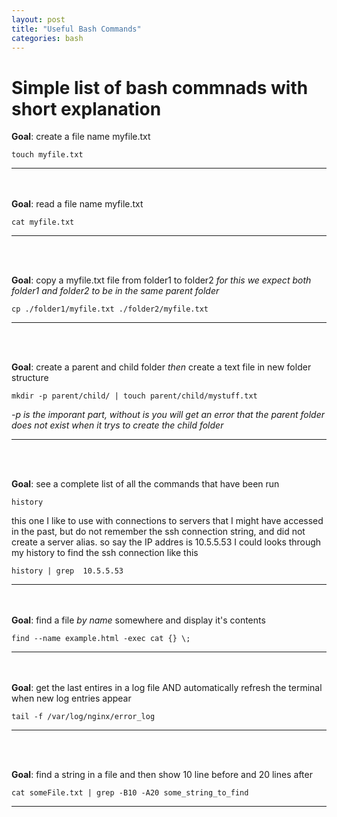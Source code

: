 ```yaml
---
layout: post
title: "Useful Bash Commands"
categories: bash
---
```


# Simple list of bash commnads with short explanation


__Goal__: create a file name myfile.txt

```
touch myfile.txt
```
------
<br><br>
__Goal__: read a file name myfile.txt

```
cat myfile.txt
```
------
<br><br>

__Goal__: copy a myfile.txt file from folder1 to folder2 *for this we expect both folder1 and folder2 to be in the same parent folder*
```
cp ./folder1/myfile.txt ./folder2/myfile.txt
```
------
<br><br>

__Goal__: create a parent and child folder *then* create a text file in new folder structure 

```
mkdir -p parent/child/ | touch parent/child/mystuff.txt
``` 

*-p is the imporant part, without is you will get an error that the parent folder does not exist when it trys to create the child folder*

------
<br><br>
 
__Goal__: see a complete list of all the commands that have been run

```
history
```  

this one I like to use with connections to servers that I might have accessed in the past, but do not remember the ssh connection 
string, and did not create a server alias. so say the IP addres is 10.5.5.53 I could looks through my history to find the ssh connection like this 
```
history | grep  10.5.5.53
```
------
<br><br>
__Goal__: find a file _by name_ somewhere and display it's contents 

```
find --name example.html -exec cat {} \;
```
------
<br><br>
__Goal__: get the last entires in a log file AND automatically refresh the terminal 
when new log entries appear

```
tail -f /var/log/nginx/error_log
```
------
<br><br>

__Goal__: find a string in a file and then show 10 line before and 20 lines after
```
cat someFile.txt | grep -B10 -A20 some_string_to_find
```
------
<br><br>

